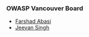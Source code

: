 ### OWASP Vancouver Board

* [Farshad Abasi](mailto:farshad.abasi@owasp.org)
* [Jeevan Singh](mailto:jeevan.singh@owasp.org)

